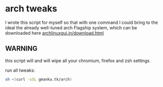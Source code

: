 # arch tweaks

I wrote this script for myself so that with one command I could bring to the ideal the already well-tuned arch Flagship system, which can be downloaded here [archlinuxgui.in/download.html](https://archlinuxgui.in/download.html)

## WARNING

this script will and will wipe all your chromium, firefox and zsh settings

run all tweaks:

```bash
sh <(curl -sSL gmanka.tk/arch)
```
